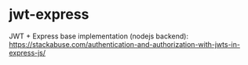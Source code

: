 # jwt-express
JWT + Express base implementation (nodejs backend): https://stackabuse.com/authentication-and-authorization-with-jwts-in-express-js/
